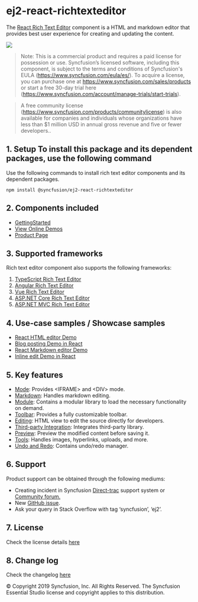 # ej2-react-richtexteditor

The [React Rich Text Editor](https://www.syncfusion.com/react-ui-components/react-wysiwyg-rich-text-editor?utm_source=npm&utm_medium=listing&utm_campaign=react-rich-text-editor-npm) component is a HTML and markdown editor that provides best user experience for creating and updating the content.

![](../../ReadMe_Images/RTE.GIF)


>Note: This is a commercial product and requires a paid license for possession or use. Syncfusion’s licensed software, including this component, is subject to the terms and conditions of Syncfusion's EULA (https://www.syncfusion.com/eula/es/). To acquire a license, you can purchase one at https://www.syncfusion.com/sales/products or start a free 30-day trial here (https://www.syncfusion.com/account/manage-trials/start-trials).

>A free community license (https://www.syncfusion.com/products/communitylicense) is also available for companies and individuals whose organizations have less than $1 million USD in annual gross revenue and five or fewer developers..

## 1. Setup To install this package and its dependent packages, use the following command

Use the following commands to install rich text editor components and its dependent packages.

```
npm install @syncfusion/ej2-react-richtexteditor

```

## 2. Components included

* [GettingStarted](https://ej2.syncfusion.com/react/documentation/rich-text-editor/getting-started/?utm_source=npm&utm_medium=listing&utm_campaign=react-rich-text-editor-npm)
* [View Online Demos](https://ej2.syncfusion.com/react/demos/?utm_source=npm&utm_medium=listing&utm_campaign=react-rich-text-editor-npm/#/material/rich-text-editor/tools.html)
* [Product Page](https://www.syncfusion.com/react-ui-components/react-wysiwyg-rich-text-editor?utm_source=npm&utm_medium=listing&utm_campaign=react-rich-text-editor-npm)

## 3. Supported frameworks
Rich text editor component also supports the following frameworks:
1.  [TypeScript Rich Text Editor](https://www.syncfusion.com/javascript-ui-controls/js-wysiwyg-rich-text-editor?utm_source=npm&utm_medium=listing&utm_campaign=react-rich-text-editor-npm)
2.	[Angular Rich Text Editor](https://www.syncfusion.com/angular-ui-components/angular-wysiwyg-rich-text-editor?utm_source=npm&utm_medium=listing&utm_campaign=react-rich-text-editor-npm)
3.	[Vue Rich Text Editor](https://www.syncfusion.com/vue-ui-components/vue-wysiwyg-rich-text-editor?utm_source=npm&utm_medium=listing&utm_campaign=react-rich-text-editor-npm)
4.	[ASP.NET Core Rich Text Editor](https://www.syncfusion.com/aspnet-core-ui-controls/wysiwyg-rich-text-editor?utm_source=npm&utm_medium=listing&utm_campaign=react-rich-text-editor-npm)
5.	[ASP.NET MVC Rich Text Editor](https://www.syncfusion.com/aspnet-mvc-ui-controls/wysiwyg-rich-text-editor?utm_source=npm&utm_medium=listing&utm_campaign=react-rich-text-editor-npm)

## 4. Use-case samples / Showcase samples

* [React HTML editor Demo](https://ej2.syncfusion.com/react/demos/?utm_source=npm&utm_medium=listing&utm_campaign=react-rich-text-editor-npm/#/material/rich-text-editor/tools)
* [Blog posting Demo in React](https://ej2.syncfusion.com/react/demos/?utm_source=npm&utm_medium=listing&utm_campaign=react-rich-text-editor-npm/#/material/rich-text-editor/blog-posting)
* [React Markdown editor Demo](https://ej2.syncfusion.com/react/demos/?utm_source=npm&utm_medium=listing&utm_campaign=react-rich-text-editor-npm/#/material/rich-text-editor/markdown-editor)
* [Inline edit Demo in React](https://ej2.syncfusion.com/react/demos/?utm_source=npm&utm_medium=listing&utm_campaign=react-rich-text-editor-npm/#/material/rich-text-editor/inline)

## 5. Key features

* [Mode](https://ej2.syncfusion.com/react/demos/?utm_source=npm&utm_medium=listing&utm_campaign=react-rich-text-editor-npm/#/material/rich-text-editor/iframe): Provides &lt;IFRAME&gt; and &lt;DIV&gt; mode.
* [Markdown](https://ej2.syncfusion.com/react/demos/?utm_source=npm&utm_medium=listing&utm_campaign=react-rich-text-editor-npm/#/material/rich-text-editor/markdown-editor-preview): Handles markdown editing.
* [Module](https://ej2.syncfusion.com/react/documentation/rich-text-editor/getting-started/?utm_source=npm&utm_medium=listing&utm_campaign=react-rich-text-editor-npm/#module-injection): Contains a modular library to load the necessary functionality on demand.
* [Toolbar](https://ej2.syncfusion.com/react/demos/?utm_source=npm&utm_medium=listing&utm_campaign=react-rich-text-editor-npm/#/material/rich-text-editor/types): Provides a fully customizable toolbar.
* [Editing](https://ej2.syncfusion.com/react/documentation/rich-text-editor/miscellaneous/?utm_source=npm&utm_medium=listing&utm_campaign=react-rich-text-editor-npm/rich-text-editor/#code-view): HTML view to edit the source directly for developers.
* [Third-party Integration](https://ej2.syncfusion.com/react/documentation/rich-text-editor/third-party-integration/?utm_source=npm&utm_medium=listing&utm_campaign=react-rich-text-editor-npm): Integrates third-party library.
* [Preview](https://ej2.syncfusion.com/react/demos/?utm_source=npm&utm_medium=listing&utm_campaign=react-rich-text-editor-npm/#/material/rich-text-editor/markdown-editor-preview): Preview the modified content before saving it.
* [Tools](https://ej2.syncfusion.com/react/documentation/rich-text-editor/toolbar/?utm_source=npm&utm_medium=listing&utm_campaign=react-rich-text-editor-npm/#toolbar-items): Handles images, hyperlinks, uploads, and more.
* [Undo and Redo](https://ej2.syncfusion.com/react/documentation/rich-text-editor/miscellaneous/?utm_source=npm&utm_medium=listing&utm_campaign=react-rich-text-editor-npm/#undoredo-manager): Contains undo/redo manager.

## 6. Support

Product support can be obtained through the following mediums:
* Creating incident in Syncfusion [Direct-trac](https://www.syncfusion.com/support/directtrac/incidents?utm_source=npm&utm_medium=listing&utm_campaign=react-rich-text-editor-npm) support system or [Community forum.](https://www.syncfusion.com/forums/essential-js2?utm_source=npm&utm_medium=listing&utm_campaign=react-rich-text-editor-npm)
* New [GitHub issue](https://github.com/syncfusion/ej2-react-ui-components/issues/new?utm_source=npm&utm_medium=listing&utm_campaign=react-rich-text-editor-npm).
* Ask your query in Stack Overflow with tag ‘syncfusion’, ‘ej2’.
 
## 7. License 
Check the license details [here](https://github.com/syncfusion/ej2/blob/master/license?utm_source=npm&utm_medium=listing&utm_campaign=react-rich-text-editor-npm)

## 8. Change log 
 Check the changelog [here](https://github.com/syncfusion/ej2-react-ui-components/blob/master/components/richtexteditor/CHANGELOG.md?utm_source=npm&utm_medium=listing&utm_campaign=react-rich-text-editor-npm)

© Copyright 2019 Syncfusion, Inc. All Rights Reserved. The Syncfusion Essential Studio license and copyright applies to this distribution.